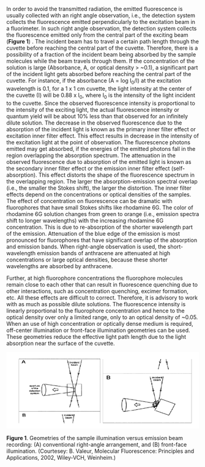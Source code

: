 In order to avoid the transmitted radiation, the emitted fluorescence is usually collected with an right angle observation, i.e., the detection system collects the fluorescence emitted perpendicularly to the excitation beam in a fluorimeter. In such right angle observation, the detection system collects the fluorescence emitted only from the central part of the exciting beam (**Figure 1**) . The incident beam has to travel a certain path length through the cuvette before reaching the central part of the cuvette. Therefore, there is a possibility of a fraction of the incident beam being absorbed by the sample molecules while the beam travels through them. If the concentration of the solution is large (Absorbance, A, or optical density > ~0.1), a significant part of the incident light gets absorbed before reaching the central part of the cuvette. For instance, if the absorbance (A = log I<sub>0</sub>/I) at the excitation wavelength is 0.1, for a 1 x 1 cm cuvette, the light intensity at the center of the cuvette (I) will be 0.88 x I<sub>0</sub>, where I<sub>0</sub> is the intensity of the light incident to the cuvette. Since the observed fluorescence intensity is proportional to the intensity of the exciting light, the actual fluorescence intensity or quantum yield will be about 10% less than that observed for an infinitely dilute solution. The decrease in the observed fluorescence due to the absorption of the incident light is known as the primary inner filter effect or excitation inner filter effect. This effect results in decrease in the intensity of the excitation light at the point of observation. The fluorescence photons emitted may get absorbed, if the energies of the emitted photons fall in the region overlapping the absorption spectrum. The attenuation in the observed fluorescence due to absorption of the emitted light is known as the secondary inner filter effect or the emission inner filter effect (self-absorption). This effect distorts the shape of the fluorescence spectrum in the overlapping region. The larger the absorption-emission spectral overlap (i.e., the smaller the Stokes shift), the larger the distortion. The inner filter effects depend on the concentrations or optical densities of the samples. The effect of concentration on fluorescence can be dramatic with fluorophores that have small Stokes shifts like rhodamine 6G. The color of rhodamine 6G solution changes from green to orange (i.e., emission spectra shift to longer wavelengths) with the increasing rhodamine 6G concentration. This is due to re-absorption of the shorter wavelength part of the emission. Attenuation of the blue edge of the emission is most pronounced for fluorophores that have significant overlap of the absorption and emission bands. When right-angle observation is used, the short-wavelength emission bands of anthracene are attenuated at high concentrations or large optical densities, because these shorter wavelengths are absorbed by anthracene.

Further, at high fluorophore concentrations the fluorophore molecules remain close to each other that can result in fluorescence quenching due to other interactions, such as concentration quenching, excimer formation, etc. All these effects are difficult to correct. Therefore, it is advisory to work with as much as possible dilute solutions. The fluorescence intensity is linearly proportional to the fluorophore concentration and hence to the optical density over only a limited range, only to an optical density of ~0.05. When an use of high concentration or optically dense medium is required, off-center illumination or front-face illumination geometries can be used. These geometries reduce the effective light path length due to the light absorption near the surface of the cuvette.


<img src="images/6_1.png">


**Figure 1**. Geometries of the sample illumination versus emission beam recording: (A) conventional right-angle arrangement, and (B) front-face illumination. (Courtesey: B. Valeur, Molecular Fluorescence: Principles and Applications, 2002, Wiley-VCH, Weinheim.) 